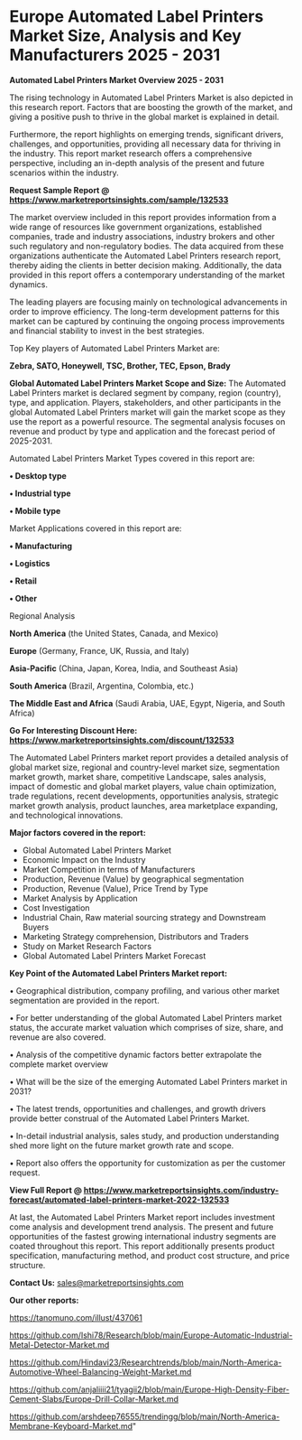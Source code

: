 # Europe Automated Label Printers Market Size, Analysis and Key Manufacturers 2025 - 2031

<Strong> Automated Label Printers Market Overview 2025 - 2031</strong>

The rising technology in Automated Label Printers Market is also depicted in this research report. Factors that are boosting the growth of the market, and giving a positive push to thrive in the global market is explained in detail.

Furthermore, the report highlights on emerging trends, significant drivers, challenges, and opportunities, providing all necessary data for thriving in the industry. This report market research offers a comprehensive perspective, including an in-depth analysis of the present and future scenarios within the industry.

<strong>Request Sample Report @ <a href=https://www.marketreportsinsights.com/sample/132533>https://www.marketreportsinsights.com/sample/132533</a></strong>

The market overview included in this report provides information from a wide range of resources like government organizations, established companies, trade and industry associations, industry brokers and other such regulatory and non-regulatory bodies. The data acquired from these organizations authenticate the Automated Label Printers research report, thereby aiding the clients in better decision making. Additionally, the data provided in this report offers a contemporary understanding of the market dynamics.

The leading players are focusing mainly on technological advancements in order to improve efficiency. The long-term development patterns for this market can be captured by continuing the ongoing process improvements and financial stability to invest in the best strategies.

Top Key players of Automated Label Printers Market are:

<strong>Zebra, SATO, Honeywell, TSC, Brother, TEC, Epson, Brady</strong>

<strong><b>Global Automated Label Printers Market Scope and Size:</b></strong>
The Automated Label Printers market is declared segment by company, region (country), type, and application. Players, stakeholders, and other participants in the global Automated Label Printers market will gain the market scope as they use the report as a powerful resource. The segmental analysis focuses on revenue and product by type and application and the forecast period of 2025-2031.

Automated Label Printers Market Types covered in this report are:

<strong>• Desktop type

• Industrial type

• Mobile type</strong>

Market Applications covered in this report are:

<strong>• Manufacturing

• Logistics

• Retail

• Other</strong> 

Regional Analysis

<strong>North America</strong> (the United States, Canada, and Mexico)

<strong>Europe</strong> (Germany, France, UK, Russia, and Italy)

<strong>Asia-Pacific</strong> (China, Japan, Korea, India, and Southeast Asia)

<strong>South America</strong> (Brazil, Argentina, Colombia, etc.)

<strong>The Middle East and Africa</strong> (Saudi Arabia, UAE, Egypt, Nigeria, and South Africa)

<strong>Go For Interesting Discount Here: <a href=https://www.marketreportsinsights.com/discount/132533>https://www.marketreportsinsights.com/discount/132533</a></strong>

The Automated Label Printers market report provides a detailed analysis of global market size, regional and country-level market size, segmentation market growth, market share, competitive Landscape, sales analysis, impact of domestic and global market players, value chain optimization, trade regulations, recent developments, opportunities analysis, strategic market growth analysis, product launches, area marketplace expanding, and technological innovations.

<strong><b>Major factors covered in the report:</b></strong>
<ul>
  <li>Global Automated Label Printers Market </li>
  <li>Economic Impact on the Industry</li>
  <li>Market Competition in terms of Manufacturers</li>
  <li>Production, Revenue (Value) by geographical segmentation</li>
  <li>Production, Revenue (Value), Price Trend by Type</li>
  <li>Market Analysis by Application</li>
  <li>Cost Investigation</li>
  <li>Industrial Chain, Raw material sourcing strategy and Downstream Buyers</li>
  <li>Marketing Strategy comprehension, Distributors and Traders</li>
  <li>Study on Market Research Factors</li>
  <li>Global Automated Label Printers Market Forecast</li>
</ul>

<strong><b>Key Point of the Automated Label Printers Market report:</b></strong>

• Geographical distribution, company profiling, and various other market segmentation are provided in the report.

• For better understanding of the global Automated Label Printers market status, the accurate market valuation which comprises of size, share, and revenue are also covered.

• Analysis of the competitive dynamic factors better extrapolate the complete market overview

• What will be the size of the emerging Automated Label Printers market in 2031?

• The latest trends, opportunities and challenges, and growth drivers provide better construal of the Automated Label Printers Market.

• In-detail industrial analysis, sales study, and production understanding shed more light on the future market growth rate and scope.

• Report also offers the opportunity for customization as per the customer request.

<strong><b>View Full Report @ <a href=https://www.marketreportsinsights.com/industry-forecast/automated-label-printers-market-2022-132533>https://www.marketreportsinsights.com/industry-forecast/automated-label-printers-market-2022-132533</a></b></strong>


At last, the Automated Label Printers Market report includes investment come analysis and development trend analysis. The present and future opportunities of the fastest growing international industry segments are coated throughout this report. This report additionally presents product specification, manufacturing method, and product cost structure, and price structure.

<strong>Contact Us:</strong>
sales@marketreportsinsights.com

<strong>Our other reports:</strong>

<a href=https://tanomuno.com/illust/437061>https://tanomuno.com/illust/437061</a>

<a href=https://github.com/Ishi78/Research/blob/main/Europe-Automatic-Industrial-Metal-Detector-Market.md>https://github.com/Ishi78/Research/blob/main/Europe-Automatic-Industrial-Metal-Detector-Market.md</a>

<a href=https://github.com/Hindavi23/Researchtrends/blob/main/North-America-Automotive-Wheel-Balancing-Weight-Market.md>https://github.com/Hindavi23/Researchtrends/blob/main/North-America-Automotive-Wheel-Balancing-Weight-Market.md</a>

<a href=https://github.com/anjaliiii21/tyagii2/blob/main/Europe-High-Density-Fiber-Cement-Slabs/Europe-Drill-Collar-Market.md>https://github.com/anjaliiii21/tyagii2/blob/main/Europe-High-Density-Fiber-Cement-Slabs/Europe-Drill-Collar-Market.md</a>

<a href=https://github.com/arshdeep76555/trendingg/blob/main/North-America-Membrane-Keyboard-Market.md>https://github.com/arshdeep76555/trendingg/blob/main/North-America-Membrane-Keyboard-Market.md</a>"

